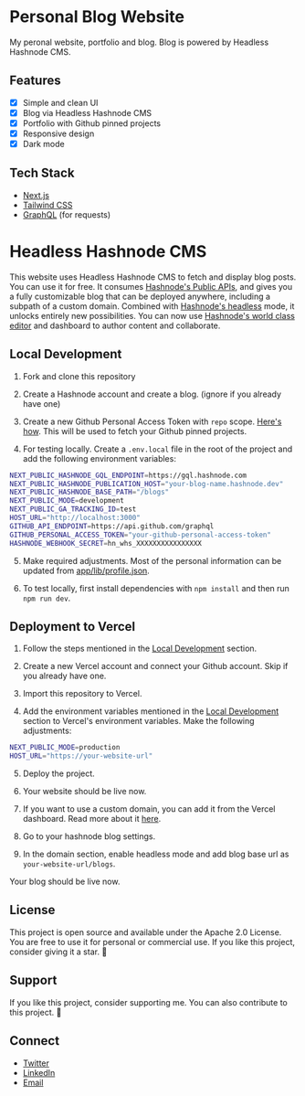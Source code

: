 # Personal Blog Website

My peronal website, portfolio and blog. Blog is powered by Headless Hashnode CMS.

## Features

- [x] Simple and clean UI
- [x] Blog via Headless Hashnode CMS
- [x] Portfolio with Github pinned projects
- [x] Responsive design
- [x] Dark mode

## Tech Stack

- [Next.js](https://nextjs.org/)
- [Tailwind CSS](https://tailwindcss.com/)
- [GraphQL](https://graphql.org/) (for requests)

# Headless Hashnode CMS

This website uses Headless Hashnode CMS to fetch and display blog posts. You can use it for free. It consumes [Hashnode's Public APIs](https://apidocs.hashnode.com/), and gives you a fully customizable blog that can be deployed anywhere, including a subpath of a custom domain. Combined with [Hashnode's headless](https://hashnode.com/headless) mode, it unlocks entirely new possibilities. You can now use [Hashnode's world class editor](https://hashnode.com/neptune) and dashboard to author content and collaborate.

## Local Development

1. Fork and clone this repository

2. Create a Hashnode account and create a blog. (ignore if you already have one)

3. Create a new Github Personal Access Token with `repo` scope. [Here's how](https://docs.github.com/en/github/authenticating-to-github/keeping-your-account-and-data-secure/creating-a-personal-access-token). This will be used to fetch your Github pinned projects.

4. For testing locally. Create a `.env.local` file in the root of the project and add the following environment variables:

```bash
NEXT_PUBLIC_HASHNODE_GQL_ENDPOINT=https://gql.hashnode.com
NEXT_PUBLIC_HASHNODE_PUBLICATION_HOST="your-blog-name.hashnode.dev"
NEXT_PUBLIC_HASHNODE_BASE_PATH="/blogs"
NEXT_PUBLIC_MODE=development
NEXT_PUBLIC_GA_TRACKING_ID=test
HOST_URL="http://localhost:3000"
GITHUB_API_ENDPOINT=https://api.github.com/graphql
GITHUB_PERSONAL_ACCESS_TOKEN="your-github-personal-access-token"
HASHNODE_WEBHOOK_SECRET=hn_whs_XXXXXXXXXXXXXXXX

```

5. Make required adjustments. Most of the personal information can be updated from [app/lib/profile.json](/app/lib/profile.json).

6. To test locally, first install dependencies with `npm install` and then run `npm run dev`.

## Deployment to Vercel

1. Follow the steps mentioned in the [Local Development](#local-development) section.

2. Create a new Vercel account and connect your Github account. Skip if you already have one.

3. Import this repository to Vercel.

4. Add the environment variables mentioned in the [Local Development](#local-development) section to Vercel's environment variables. Make the following adjustments:

```bash
NEXT_PUBLIC_MODE=production
HOST_URL="https://your-website-url"

```

5. Deploy the project.

6. Your website should be live now.

7. If you want to use a custom domain, you can add it from the Vercel dashboard. Read more about it [here](https://vercel.com/docs/projects/domains/add-a-domain).

8. Go to your hashnode blog settings.

9. In the domain section, enable headless mode and add blog base url as `your-website-url/blogs`.

Your blog should be live now.

## License

This project is open source and available under the Apache 2.0 License. You are free to use it for personal or commercial use. If you like this project, consider giving it a star. 🌟

## Support

If you like this project, consider supporting me. You can also contribute to this project. 🚀

## Connect

- [Twitter](https://twitter.com/AnshumanMahato_)
- [LinkedIn](https://www.linkedin.com/in/anshuman-mahato/)
- [Email](mailto:hi#anshumanmahato.me)
